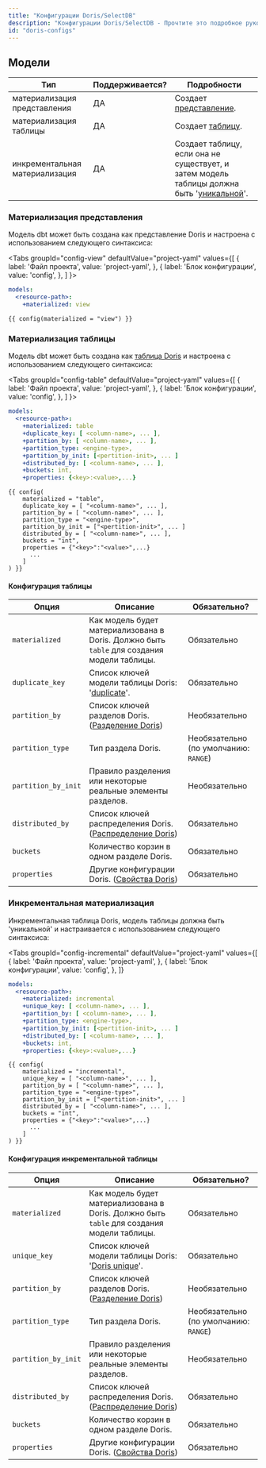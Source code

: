 ```yaml
---
title: "Конфигурации Doris/SelectDB"
description: "Конфигурации Doris/SelectDB - Прочтите это подробное руководство, чтобы узнать о конфигурациях в dbt."
id: "doris-configs"
---
```


## Модели

| Тип                        | Поддерживается? | Подробности                                                                                                                                             |
|----------------------------|-----------------|---------------------------------------------------------------------------------------------------------------------------------------------------------|
| материализация представления | ДА              | Создает [представление](https://doris.apache.org/docs/sql-manual/sql-reference/Data-Definition-Statements/Create/CREATE-VIEW/).                          |
| материализация таблицы     | ДА              | Создает [таблицу](https://doris.apache.org/docs/sql-manual/sql-reference/Data-Definition-Statements/Create/CREATE-TABLE/).                               |
| инкрементальная материализация | ДА           | Создает таблицу, если она не существует, и затем модель таблицы должна быть '[уникальной](https://doris.apache.org/docs/data-table/data-model#uniq-model/)'. |

### Материализация представления

Модель dbt может быть создана как представление Doris и настроена с использованием следующего синтаксиса:

<Tabs
groupId="config-view"
defaultValue="project-yaml"
values={[
{ label: 'Файл проекта', value: 'project-yaml', },
{ label: 'Блок конфигурации', value: 'config', },
]
}>

<TabItem value="project-yaml">
<File name='dbt_project.yml'>

```yaml
models:
  <resource-path>:
    +materialized: view
```

</File>
</TabItem>

<TabItem value="config">
<File name='models/<model_name>.sql'>

```jinja
{{ config(materialized = "view") }}
```

</File>
</TabItem>
</Tabs>

### Материализация таблицы

Модель dbt может быть создана как [таблица Doris](https://doris.apache.org/docs/sql-manual/sql-reference/Data-Definition-Statements/Create/CREATE-TABLE/) и настроена с использованием следующего синтаксиса:

<Tabs
groupId="config-table"
defaultValue="project-yaml"
values={[
{ label: 'Файл проекта', value: 'project-yaml', },
{ label: 'Блок конфигурации', value: 'config', },
]
}>

<TabItem value="project-yaml">
<File name='dbt_project.yml'>

```yaml
models:
  <resource-path>:
    +materialized: table
    +duplicate_key: [ <column-name>, ... ],
    +partition_by: [ <column-name>, ... ],
    +partition_type: <engine-type>,
    +partition_by_init: [<pertition-init>, ... ]
    +distributed_by: [ <column-name>, ... ],
    +buckets: int,
    +properties: {<key>:<value>,...}
```

</File>
</TabItem>

<TabItem value="config">
<File name='models/<model_name>.sql'>

```jinja
{{ config(
    materialized = "table",
    duplicate_key = [ "<column-name>", ... ],
    partition_by = [ "<column-name>", ... ],
    partition_type = "<engine-type>",
    partition_by_init = ["<pertition-init>", ... ]
    distributed_by = [ "<column-name>", ... ],
    buckets = "int",
    properties = {"<key>":"<value>",...}
      ...
    ]
) }}
```

</File>
</TabItem>
</Tabs>

#### Конфигурация таблицы

| Опция               | Описание                                                                                                                                                                              | Обязательно?                |
|---------------------|---------------------------------------------------------------------------------------------------------------------------------------------------------------------------------------|-----------------------------|
| `materialized`      | Как модель будет материализована в Doris. Должно быть `table` для создания модели таблицы.                                                                                            | Обязательно                 |
| `duplicate_key`     | Список ключей модели таблицы Doris: '[duplicate](https://doris.apache.org/docs/data-table/data-model#duplicate-model)'.                                                               | Обязательно                 |
| `partition_by`      | Список ключей разделов Doris. ([Разделение Doris](https://doris.apache.org/docs/data-table/data-partition))                                                                           | Необязательно               |
| `partition_type`    | Тип раздела Doris.                                                                                                                                                                    | Необязательно (по умолчанию: `RANGE`) |
| `partition_by_init` | Правило разделения или некоторые реальные элементы разделов.                                                                                                                          | Необязательно               |
| `distributed_by`    | Список ключей распределения Doris.  ([Распределение Doris](https://doris.apache.org/docs/data-table/data-partition#partitioning-and-bucket))                                          | Обязательно                 |
| `buckets`           | Количество корзин в одном разделе Doris.                                                                                                                                              | Обязательно                 |
| `properties`        | Другие конфигурации Doris. ([Свойства Doris](https://doris.apache.org/docs/sql-manual/sql-reference/Data-Definition-Statements/Create/CREATE-TABLE/?&_highlight=properties))           | Обязательно                 |

### Инкрементальная материализация

Инкрементальная таблица Doris, модель таблицы должна быть 'уникальной' и настраивается с использованием следующего синтаксиса:

<Tabs
groupId="config-incremental"
defaultValue="project-yaml"
values={[
{ label: 'Файл проекта', value: 'project-yaml', },
{ label: 'Блок конфигурации', value: 'config', },
]}
>

<TabItem value="project-yaml">
<File name='dbt_project.yml'>

```yaml
models:
  <resource-path>:
    +materialized: incremental
    +unique_key: [ <column-name>, ... ],
    +partition_by: [ <column-name>, ... ],
    +partition_type: <engine-type>,
    +partition_by_init: [<pertition-init>, ... ]
    +distributed_by: [ <column-name>, ... ],
    +buckets: int,
    +properties: {<key>:<value>,...}
```

</File>
</TabItem>

<TabItem value="config">
<File name='models/<model_name>.sql'>

```jinja
{{ config(
    materialized = "incremental",
    unique_key = [ "<column-name>", ... ],
    partition_by = [ "<column-name>", ... ],
    partition_type = "<engine-type>",
    partition_by_init = ["<pertition-init>", ... ]
    distributed_by = [ "<column-name>", ... ],
    buckets = "int",
    properties = {"<key>":"<value>",...}
      ...
    ]
) }}
```

</File>
</TabItem>
</Tabs>

#### Конфигурация инкрементальной таблицы

| Опция               | Описание                                                                                                                                                                              | Обязательно?                |
|---------------------|---------------------------------------------------------------------------------------------------------------------------------------------------------------------------------------|-----------------------------|
| `materialized`      | Как модель будет материализована в Doris. Должно быть `table` для создания модели таблицы.                                                                                            | Обязательно                 |
| `unique_key`        | Список ключей модели таблицы Doris: '[Doris unique](https://doris.apache.org/docs/data-table/data-model#uniq-model)'.                                                                 | Обязательно                 |
| `partition_by`      | Список ключей разделов Doris. ([Разделение Doris](https://doris.apache.org/docs/data-table/data-partition))                                                                           | Необязательно               |
| `partition_type`    | Тип раздела Doris.                                                                                                                                                                    | Необязательно (по умолчанию: `RANGE`) |
| `partition_by_init` | Правило разделения или некоторые реальные элементы разделов.                                                                                                                          | Необязательно               |
| `distributed_by`    | Список ключей распределения Doris.  ([Распределение Doris](https://doris.apache.org/docs/data-table/data-partition#partitioning-and-bucket))                                          | Обязательно                 |
| `buckets`           | Количество корзин в одном разделе Doris.                                                                                                                                              | Обязательно                 |
| `properties`        | Другие конфигурации Doris. ([Свойства Doris](https://doris.apache.org/docs/sql-manual/sql-reference/Data-Definition-Statements/Create/CREATE-TABLE/?&_highlight=properties))           | Обязательно                 |